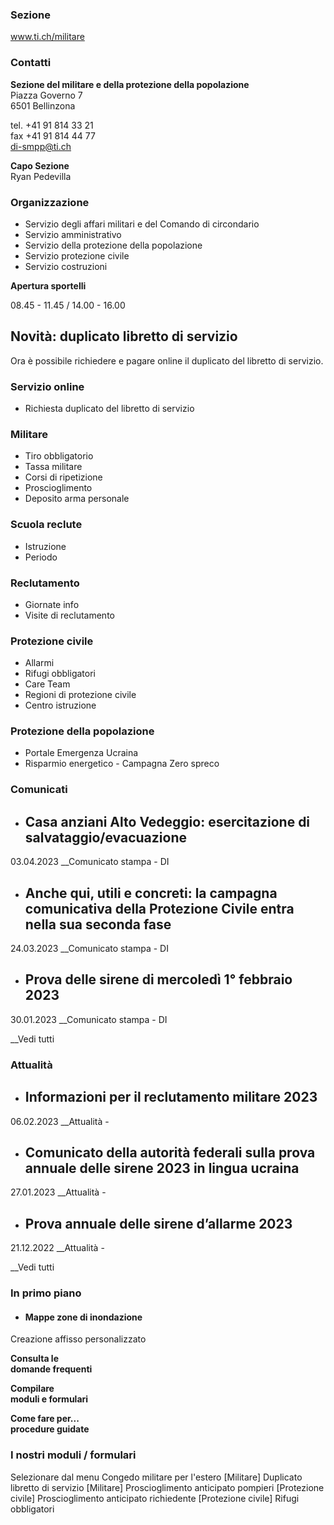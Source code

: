 ###  Sezione

www.ti.ch/militare

###  Contatti

**Sezione del militare e della protezione della popolazione**  
Piazza Governo 7  
6501 Bellinzona

tel. +41 91 814 33 21  
fax +41 91 814 44 77  
di-smpp@ti.ch

**Capo Sezione**  
Ryan Pedevilla

###  Organizzazione

  * Servizio degli affari militari e del Comando di circondario
  * Servizio amministrativo
  * Servizio della protezione della popolazione
  * Servizio protezione civile
  * Servizio costruzioni

 **Apertura sportelli**

08.45 - 11.45 / 14.00 - 16.00

##  Novità: duplicato libretto di servizio

Ora è possibile richiedere e pagare online il duplicato del libretto di
servizio.

###  Servizio online

  * Richiesta duplicato del libretto di servizio

###  Militare

  * Tiro obbligatorio
  * Tassa militare
  * Corsi di ripetizione
  * Proscioglimento
  * Deposito arma personale

###  Scuola reclute

  * Istruzione
  * Periodo

###  Reclutamento

  * Giornate info
  * Visite di reclutamento

###  Protezione civile

  * Allarmi
  * Rifugi obbligatori
  * Care Team
  * Regioni di protezione civile
  * Centro istruzione

###  Protezione della popolazione

  * Portale Emergenza Ucraina
  * Risparmio energetico - Campagna Zero spreco

###  Comunicati

  * ## Casa anziani Alto Vedeggio: esercitazione di salvataggio/evacuazione

03.04.2023 __Comunicato stampa \- DI

  * ## Anche qui, utili e concreti: la campagna comunicativa della Protezione Civile entra nella sua seconda fase

24.03.2023 __Comunicato stampa \- DI

  * ## Prova delle sirene di mercoledì 1° febbraio 2023

30.01.2023 __Comunicato stampa \- DI

__Vedi tutti

###  Attualità

  * ## Informazioni per il reclutamento militare 2023

06.02.2023 __Attualità \-

  * ## Comunicato della autorità federali sulla prova annuale delle sirene 2023 in lingua ucraina

27.01.2023 __Attualità \-

  * ## Prova annuale delle sirene d’allarme 2023

21.12.2022 __Attualità \-

__Vedi tutti

### In primo piano

  * #### Mappe zone di inondazione

Creazione affisso personalizzato

**Consulta le  
domande frequenti**

**Compilare  
moduli e formulari**

**Come fare per...  
procedure guidate**

### I nostri moduli / formulari

Selezionare dal menu  Congedo militare per l'estero [Militare]  Duplicato
libretto di servizio [Militare]  Proscioglimento anticipato pompieri
[Protezione civile]  Proscioglimento anticipato richiedente [Protezione
civile]  Rifugi obbligatori

